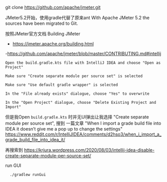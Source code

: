 

git clone https://github.com/apache/jmeter.git


JMeter5.2开始，使用gradle代替了原来ant
With Apache JMeter 5.2 the sources have been migrated to Git.



按照JMeter官方文档
Building JMeter
  - https://jmeter.apache.org/building.html

  -https://github.com/apache/jmeter/blob/master/CONTRIBUTING.md#intellij


```
Open the build.gradle.kts file with IntelliJ IDEA and choose "Open as Project"

Make sure "Create separate module per source set" is selected

Make sure "Use default gradle wrapper" is selected

In the "File already exists" dialogue, choose "Yes" to overwrite

In the "Open Project" dialogue, choose "Delete Existing Project and Import"
```

但是我Open `build.gradle.kts` 时并无UI弹出让我选择 "Create separate module per source set", 
搜到 一篇文章 "When I import a grade build file into IDEA it doesn’t give me a pop up to change the settings"
https://www.reddit.com/r/IntelliJIDEA/comments/d2hso3/when_i_import_a_grade_build_file_into_idea_it/

再搜索到
https://krjura.wordpress.com/2020/08/03/intellij-idea-disable-create-separate-module-per-source-set/



run GUI
```
  ./gradlew runGui
```


